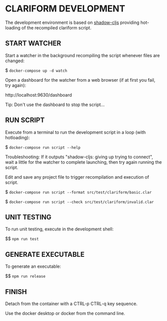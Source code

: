 # CLARIFORM DEVELOPMENT

The development environment is based on [shadow-cljs](https://github.com/thheller/shadow-cljs)
providing hot-loading of the recompiled clariform script.

## START WATCHER

Start a watcher in the background recompiling the script whenever files are changed:

$ `docker-compose up -d watch`

Open a dashboard for the watcher from a web browser (if at first you fail, try again):

http://localhost:9630/dashboard

Tip: Don't use the dashboard to stop the script...

## RUN SCRIPT

Execute from a terminal to run the development script in a loop (with hotloading):

$ `docker-compose run script --help`

Troubleshooting: If it outputs "shadow-cljs: giving up trying to connect", wait 
a little for the watcher to complete launching, then try again running the script. 

Edit and save any project file to trigger recompilation and execution of script.

$ `docker-compose run script --format src/test/clariform/basic.clar`

$ `docker-compose run script --check src/test/clariform/invalid.clar`

## UNIT TESTING 

To run unit testing, execute in the development shell:

$$ `npm run test`

## GENERATE EXECUTABLE

To generate an executable:

$$ `npm run release`

## FINISH

Detach from the container with a CTRL-p CTRL-q key sequence.

Use the docker desktop or docker from the command line.
